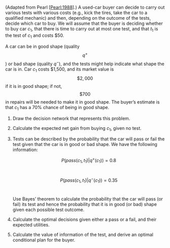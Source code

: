 

(Adapted from Pearl [<a class="paperRef" title="" href="">Pearl:1988</a>].) A used-car
buyer can decide to carry out various tests with various costs (e.g.,
kick the tires, take the car to a qualified mechanic) and then,
depending on the outcome of the tests, decide which car to buy. We will
assume that the buyer is deciding whether to buy car $c_1$, that there
is time to carry out at most one test, and that $t_1$ is the test of
$c_1$ and costs \$50.<br>

A car can be in good shape (quality $$q^+$$) or bad shape (quality $q^-$),
and the tests might help indicate what shape the car is in. Car $c_1$
costs \$1,500, and its market value is $$\$2,000$$ if it is in good shape; if
not, $$\$700$$ in repairs will be needed to make it in good shape. The buyer’s
estimate is that $c_1$ has a 70% chance of being in good shape.<br>

1.  Draw the decision network that represents this problem.<br>

2.  Calculate the expected net gain from buying $c_1$, given no test.<br>

3.  Tests can be described by the probability that the car will pass or
    fail the test given that the car is in good or bad shape. We have
    the following information:<br>

    $$P({pass}(c_1,t_1) | q^+(c_1)) = {0.8}$$<br>

    $$P({pass}(c_1,t_1) | q^-(c_1)) = {0.35}$$<br>

    Use Bayes’ theorem to calculate the probability that the car will pass (or fail) its test and hence the probability that it is in good (or bad) shape given each possible test outcome.<br>

4.  Calculate the optimal decisions given either a pass or a fail, and
    their expected utilities.<br>

5.  Calculate the value of information of the test, and derive an
    optimal conditional plan for the buyer.<br>
